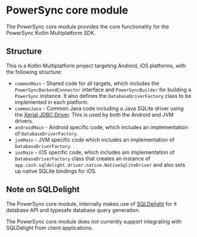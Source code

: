 # PowerSync core module

The PowerSync core module provides the core functionality for the PowerSync Kotlin Multiplatform
SDK.

## Structure

This is a Kotlin Multiplatform project targeting Android, iOS platforms, with the following
structure:

- `commonMain` - Shared code for all targets, which includes the `PowerSyncBackendConnector`
  interface and `PowerSyncBuilder` for building a `PowerSync` instance. It also defines
  the `DatabaseDriverFactory` class to be implemented in each platform.
- `commonJava` - Common Java code including a Java SQLite driver using
  the [Xerial JDBC Driver](https://github.com/xerial/sqlite-jdbc). This is used by both the Android
  and JVM drivers.
- `androidMain` - Android specific code, which includes an implementation of
  `DatabaseDriverFactory`.
- `jvmMain` - JVM specific code which includes an implementation of `DatabaseDriverFactory`.
- `iosMain` - iOS specific code, which includes am implementation of `DatabaseDriverFactory` class
  that creates an instance of `app.cash.sqldelight.driver.native.NativeSqliteDriver` and also sets
  up native SQLite bindings for iOS.

## Note on SQLDelight

The PowerSync core module, internally makes use
of [SQLDelight](https://sqldelight.github.io/sqldelight/latest/) for it database API and typesafe database
query generation.

The PowerSync core module does not currently support integrating with SQLDelight from client
applications.
